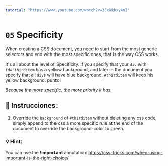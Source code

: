 ```yaml
---
tutorial: "https://www.youtube.com/watch?v=3JxXkhxyAnI"
---
```


# `05` Specificity

When creating a CSS document, you need to start from the most generic selectors and end with the most specific ones, that is the way CSS works.


It's all about the level of Specificity. If you specify that your `div` with `id="thirditem` has a yellow background, and later in the document you specify that all `divs` will have blue background, `#thirditem` will keep his yellow background. punto!

*Because the more specific, the more priority it has.* 

## 📝 Instrucciones:

1. Override the `background` of `#thirditem` without deleting any css code, simply append to the css a more specific rule at the end of the document to override the background-color to green.


### 💡 Hint:

You can use the **!important** annotation:
https://css-tricks.com/when-using-important-is-the-right-choice/


